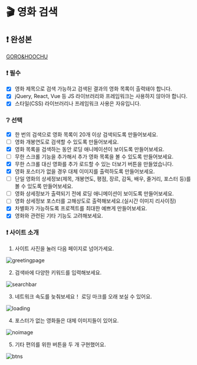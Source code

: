 # 🎬 영화 검색

## ❗ 완성본
[GORO&HOOCHU](https://eclectic-lebkuchen-b7be20.netlify.app/)

### ❗ 필수

- [x] 영화 제목으로 검색 가능하고 검색된 결과의 영화 목록이 출력돼야 합니다.
- [x] jQuery, React, Vue 등 JS 라이브러리와 프레임워크는 사용하지 않아야 합니다.
- [x] 스타일(CSS) 라이브러리나 프레임워크 사용은 자유입니다.

### ❔ 선택

- [x] 한 번의 검색으로 영화 목록이 20개 이상 검색되도록 만들어보세요.
- [ ] 영화 개봉연도로 검색할 수 있도록 만들어보세요.
- [x] 영화 목록을 검색하는 동안 로딩 애니메이션이 보이도록 만들어보세요.
- [ ] 무한 스크롤 기능을 추가해서 추가 영화 목록을 볼 수 있도록 만들어보세요.
- [x] 무한 스크롤 대신 영화를 추가 로드할 수 있는 더보기 버튼을 만들었습니다.
- [x] 영화 포스터가 없을 경우 대체 이미지를 출력하도록 만들어보세요.
- [ ] 단일 영화의 상세정보(제목, 개봉연도, 평점, 장르, 감독, 배우, 줄거리, 포스터 등)를 볼 수 있도록 만들어보세요.
- [ ] 영화 상세정보가 출력되기 전에 로딩 애니메이션이 보이도록 만들어보세요.
- [ ] 영화 상세정보 포스터를 고해상도로 출력해보세요.(실시간 이미지 리사이징)
- [x] 차별화가 가능하도록 프로젝트를 최대한 예쁘게 만들어보세요.
- [x] 영화와 관련된 기타 기능도 고려해보세요.

###  ❗ 사이트 소개


1. 사이트 사진을 눌러 다음 페이지로 넘어가세요.

![greetingpage](https://user-images.githubusercontent.com/117294002/212475694-86f2769b-e8c0-4257-9a65-01b6dfd6c2d6.jpg)

2. 검색바에 다양한 키워드를 입력해보세요.

![searchbar](https://user-images.githubusercontent.com/117294002/212475845-449c3ca3-857c-483f-b380-89eff7519583.jpg)

3. 네트워크 속도를 늦춰보세요！ 로딩 마크를 오래 보실 수 있어요.

![loading](https://user-images.githubusercontent.com/117294002/212475842-c7df07e9-643d-4b98-a4ff-0b40ed1d007c.jpg)

4. 포스터가 없는 영화들은 대체 이미지들이 있어요.

![noimage](https://user-images.githubusercontent.com/117294002/212475844-a4bbe168-3401-4abc-8cbe-d6f382f510f2.jpg)

5. 기타 편의를 위한 버튼을 두 개 구현했어요.

![btns](https://user-images.githubusercontent.com/117294002/212475841-5a6a5b86-09d5-4232-9ec3-e58b6e3de60d.jpg)


